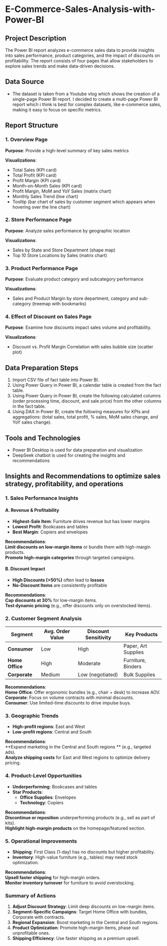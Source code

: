 # E-Commerce-Sales-Analysis-with-Power-BI

## Project Description
The Power BI report analyzes e-commerce sales data to provide insights into sales performance, product categories, and the impact of discounts on profitability. The report consists of four pages that allow stakeholders to explore sales trends and make data-driven decisions.

## Data Source

- The dataset is taken from a Youtube vlog which shows the creation of a single-page Power BI report. I decided to create a multi-page Power BI report which i think is best for complex datasets, like e-commerce sales, making it easy to focus on specific metrics.

## Report Structure

### 1. Overview Page
**Purpose**: Provide a high-level summary of key sales metrics

**Visualizations**:
- Total Sales (KPI card)
- Total Profit (KPI card)
- Profit Margin (KPI card)
- Month-on-Month Sales (KPI card)
- Profit Margin, MoM and YoY Sales (matrix chart)  
- Monthly Sales Trend (line chart)
- Tooltip (bar chart of sales by customer segment which appears when hovering over the line chart)

### 2. Store Performance Page
**Purpose**: Analyze sales performance by geographic location

**Visualizations**:
- Sales by State and Store Department (shape map)
- Top 10 Store Locations by Sales (matrix chart)

### 3. Product Performance Page
**Purpose**: Evaluate product category and subcategory performance

**Visualizations**:
- Sales and Product Margin by store department, category and sub-category (treemap with bookmarks)

### 4. Effect of Discount on Sales Page
**Purpose**: Examine how discounts impact sales volume and profitability.

**Visualizations**:
- Discount vs. Profit Margin Correlation with sales bubble size (scatter plot)

## Data Preparation Steps
1. Import CSV file of fact table into Power BI.
2. Using Power Query in Power BI, a calendar table is created from the fact table. 
3. Using Power Query in Power BI, create the following calculated columns (order processing time, discount, and sale price) from the other columns in the fact table.
4. Using DAX in Power BI, create the following measures for KPIs and aggregations: (total sales, total profit, % sales, MoM sales change, and YoY sales change).

## Tools and Technologies

- Power BI Desktop is used for data preparation and visualization
- DeepSeek chatbot is used for creating the insights and recommendations

## Insights and Recommendations to optimize sales strategy, profitability, and operations

### **1. Sales Performance Insights**
#### **A. Revenue & Profitability**
- **Highest-Sale Item**: Furniture drives revenue but has lower margins  
- **Lowest Profit**: Bookcases and tables   
- **Best Margin**: Copiers and envelopes  

**Recommendations**:  
 **Limit discounts on low-margin items** or bundle them with high-margin products.  
 **Promote high-margin categories** through targeted campaigns.  

#### **B. Discount Impact**
- **High Discounts (>50%)** often lead to **losses**  
- **No-Discount Items** are consistently profitable  

**Recommendations**:  
 **Cap discounts at 30%** for low-margin items.  
 **Test dynamic pricing** (e.g., offer discounts only on overstocked items).  

### **2. Customer Segment Analysis**
| Segment      | Avg. Order Value | Discount Sensitivity | Key Products          |  
|--------------|------------------|----------------------|-----------------------|  
| **Consumer** | Low     | High                 | Paper, Art Supplies  |  
| **Home Office** | High | Moderate             | Furniture, Binders   |  
| **Corporate** | Medium  | Low (negotiated)     | Bulk Supplies        |  

**Recommendations**:  
 **Home Office**: Offer ergonomic bundles (e.g., chair + desk) to increase AOV.  
 **Corporate**: Focus on volume contracts with minimal discounts.  
 **Consumer**: Use limited-time discounts to drive impulse buys.  

### **3. Geographic Trends**
- **High-profit regions**: East and West  
- **Low-profit regions**: Central and South  

**Recommendations**:  
 **Expand marketing in the Central and South regions ** (e.g., targeted ads).  
 **Analyze shipping costs** for East and West regions to optimize delivery pricing.  

### **4. Product-Level Opportunities**
- **Underperforming**: Bookcases and tables  
- **Star Products**:  
  - **Office Supplies**: Envelopes  
  - **Technology**: Copiers  

**Recommendations**:  
 **Discontinue or reposition** underperforming products (e.g., sell as part of kits).  
 **Highlight high-margin products** on the homepage/featured section.  

### **5. Operational Improvements**
- **Shipping**: First Class (1-day) has no discounts but higher profitability.  
- **Inventory**: High-value furniture (e.g., tables) may need stock optimization.  

**Recommendations**:  
 **Upsell faster shipping** for high-margin orders.  
 **Monitor inventory turnover** for furniture to avoid overstocking.  

### **Summary of Actions**  
1. **Adjust Discount Strategy**: Limit deep discounts on low-margin items.  
2. **Segment-Specific Campaigns**: Target Home Office with bundles, Corporate with contracts.  
3. **Regional Expansion**: Boost marketing in the Central and South regions.  
4. **Product Optimization**: Promote high-margin items, phase out unprofitable ones.  
5. **Shipping Efficiency**: Use faster shipping as a premium upsell.  
